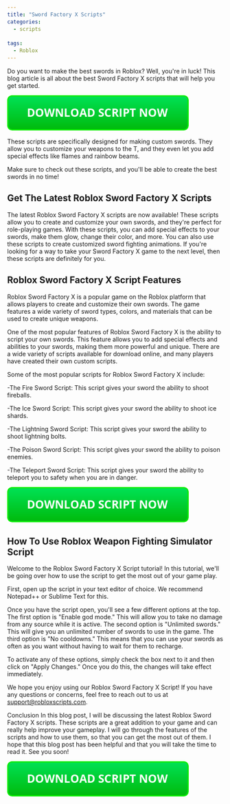 ```yaml
---
title: "Sword Factory X Scripts"
categories:
  - scripts
  
tags:
  - Roblox
---
```


Do you want to make the best swords in Roblox? Well, you're in luck! This blog article is all about the best Sword Factory X scripts that will help you get started.

[![script button](https://github.com/robloxpaste/robloxpaste.github.io/blob/main/script_button.png?raw=true)](https://rbxpaste.com/latest-script)


These scripts are specifically designed for making custom swords. They allow you to customize your weapons to the T, and they even let you add special effects like flames and rainbow beams.

Make sure to check out these scripts, and you'll be able to create the best swords in no time!

## Get The Latest Roblox Sword Factory X Scripts

The latest Roblox Sword Factory X scripts are now available! These scripts allow you to create and customize your own swords, and they're perfect for role-playing games. With these scripts, you can add special effects to your swords, make them glow, change their color, and more. You can also use these scripts to create customized sword fighting animations. If you're looking for a way to take your Sword Factory X game to the next level, then these scripts are definitely for you.

## Roblox Sword Factory X Script Features

Roblox Sword Factory X is a popular game on the Roblox platform that allows players to create and customize their own swords. The game features a wide variety of sword types, colors, and materials that can be used to create unique weapons.

One of the most popular features of Roblox Sword Factory X is the ability to script your own swords. This feature allows you to add special effects and abilities to your swords, making them more powerful and unique. There are a wide variety of scripts available for download online, and many players have created their own custom scripts.

Some of the most popular scripts for Roblox Sword Factory X include:

-The Fire Sword Script: This script gives your sword the ability to shoot fireballs.

-The Ice Sword Script: This script gives your sword the ability to shoot ice shards.

-The Lightning Sword Script: This script gives your sword the ability to shoot lightning bolts.

-The Poison Sword Script: This script gives your sword the ability to poison enemies.

-The Teleport Sword Script: This script gives your sword the ability to teleport you to safety when you are in danger.

[![script button](https://github.com/robloxpaste/robloxpaste.github.io/blob/main/script_button.png?raw=true)](https://rbxpaste.com/latest-script)

## How To Use Roblox Weapon Fighting Simulator Script

Welcome to the Roblox Sword Factory X Script tutorial! In this tutorial, we'll be going over how to use the script to get the most out of your game play.

First, open up the script in your text editor of choice. We recommend Notepad++ or Sublime Text for this.

Once you have the script open, you'll see a few different options at the top. The first option is "Enable god mode." This will allow you to take no damage from any source while it is active. The second option is "Unlimited swords." This will give you an unlimited number of swords to use in the game. The third option is "No cooldowns." This means that you can use your swords as often as you want without having to wait for them to recharge.

To activate any of these options, simply check the box next to it and then click on "Apply Changes." Once you do this, the changes will take effect immediately.

We hope you enjoy using our Roblox Sword Factory X Script! If you have any questions or concerns, feel free to reach out to us at support@robloxscripts.com.

Conclusion
In this blog post, I will be discussing the latest Roblox Sword Factory X scripts. These scripts are a great addition to your game and can really help improve your gameplay. I will go through the features of the scripts and how to use them, so that you can get the most out of them. I hope that this blog post has been helpful and that you will take the time to read it. See you soon!

[![script button](https://github.com/robloxpaste/robloxpaste.github.io/blob/main/script_button.png?raw=true)](https://rbxpaste.com/latest-script)